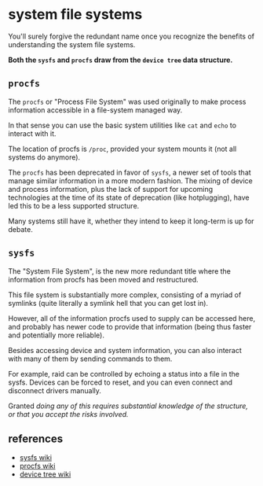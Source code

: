 
# system file systems

You'll surely forgive the redundant name once you recognize the benefits of understanding the system file systems.

**Both the `sysfs` and `procfs` draw from the `device tree` data structure.**


## `procfs`

The `procfs` or "Process File System" was used originally to make process information accessible in a file-system managed way.

In that sense you can use the basic system utilities like `cat` and `echo` to interact with it.

The location of procfs is `/proc`, provided your system mounts it (not all systems do anymore).

The `procfs` has been deprecated in favor of `sysfs`, a newer set of tools that manage similar information in a more modern fashion.  The mixing of device and process information, plus the lack of support for upcoming technologies at the time of its state of deprecation (like hotplugging), have led this to be a less supported structure.

Many systems still have it, whether they intend to keep it long-term is up for debate.


## `sysfs`

The "System File System", is the new more redundant title where the information from procfs has been moved and restructured.

This file system is substantially more complex, consisting of a myriad of symlinks (quite literally a symlink hell that you can get lost in).

However, all of the information procfs used to supply can be accessed here, and probably has newer code to provide that information (being thus faster and potentially more reliable).

Besides accessing device and system information, you can also interact with many of them by sending commands to them.

For example, raid can be controlled by echoing a status into a file in the sysfs.  Devices can be forced to reset, and you can even connect and disconnect drivers manually.

Granted _doing any of this requires substantial knowledge of the structure, or that you accept the risks involved._


## references

- [sysfs wiki](http://en.wikipedia.org/wiki/Sysfs)
- [procfs wiki](http://en.wikipedia.org/wiki/Procfs)
- [device tree wiki](http://en.wikipedia.org/wiki/Device_tree)

